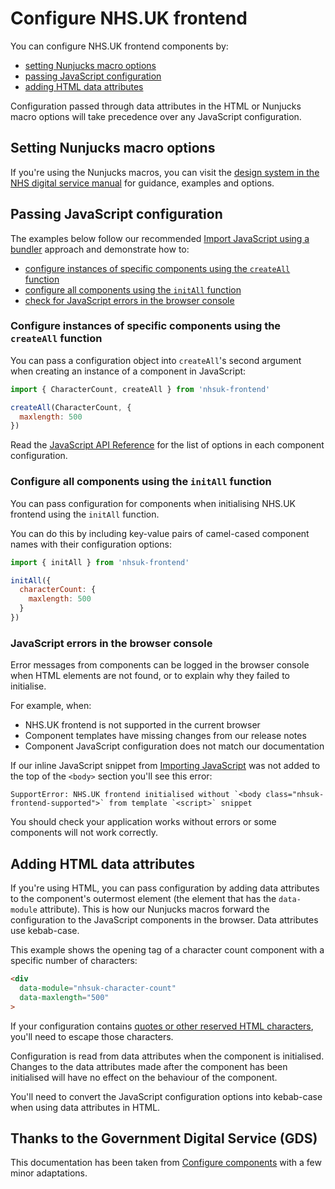 # Configure NHS.UK frontend

You can configure NHS.UK frontend components by:

- [setting Nunjucks macro options](#setting-nunjucks-macro-options)
- [passing JavaScript configuration](#passing-javascript-configuration)
- [adding HTML data attributes](#adding-html-data-attributes)

Configuration passed through data attributes in the HTML or Nunjucks macro options will take precedence over any JavaScript configuration.

## Setting Nunjucks macro options

If you're using the Nunjucks macros, you can visit the [design system in the NHS digital service manual](https://service-manual.nhs.uk/design-system/components) for guidance, examples and options.

## Passing JavaScript configuration

The examples below follow our recommended [Import JavaScript using a bundler](./javascript.md#import-javascript-using-a-bundler) approach and demonstrate how to:

- [configure instances of specific components using the `createAll` function](#configure-instances-of-specific-components-using-the-createall-function)
- [configure all components using the `initAll` function](#configure-all-components-using-the-initall-function)
- [check for JavaScript errors in the browser console](#javascript-errors-in-the-browser-console)

### Configure instances of specific components using the `createAll` function

You can pass a configuration object into `createAll`'s second argument when creating an instance of a component in JavaScript:

```mjs
import { CharacterCount, createAll } from 'nhsuk-frontend'

createAll(CharacterCount, {
  maxlength: 500
})
```

Read the [JavaScript API Reference](./javascript-api-reference.md) for the list of options in each component configuration.

### Configure all components using the `initAll` function

You can pass configuration for components when initialising NHS.UK frontend using the `initAll` function.

You can do this by including key-value pairs of camel-cased component names with their configuration options:

```mjs
import { initAll } from 'nhsuk-frontend'

initAll({
  characterCount: {
    maxlength: 500
  }
})
```

### JavaScript errors in the browser console

Error messages from components can be logged in the browser console when HTML elements are not found, or to explain why they failed to initialise.

For example, when:

- NHS.UK frontend is not supported in the current browser
- Component templates have missing changes from our release notes
- Component JavaScript configuration does not match our documentation

If our inline JavaScript snippet from [Importing JavaScript](./javascript.md) was not added to the top of the `<body>` section you'll see this error:

```
SupportError: NHS.UK frontend initialised without `<body class="nhsuk-frontend-supported">` from template `<script>` snippet
```

You should check your application works without errors or some components will not work correctly.

## Adding HTML data attributes

If you're using HTML, you can pass configuration by adding data attributes to the component's outermost element (the element that has the `data-module` attribute). This is how our Nunjucks macros forward the configuration to the JavaScript components in the browser. Data attributes use kebab-case.

This example shows the opening tag of a character count component with a specific number of characters:

```html
<div
  data-module="nhsuk-character-count"
  data-maxlength="500"
>
```

If your configuration contains [quotes or other reserved HTML characters](https://developer.mozilla.org/en-US/docs/Glossary/Character_reference), you'll need to escape those characters.

Configuration is read from data attributes when the component is initialised. Changes to the data attributes made after the component has been initialised will have no effect on the behaviour of the component.

You'll need to convert the JavaScript configuration options into kebab-case when using data attributes in HTML.

## Thanks to the Government Digital Service (GDS)

This documentation has been taken from [Configure components](https://frontend.design-system.service.gov.uk/configure-components/) with a few minor adaptations.
